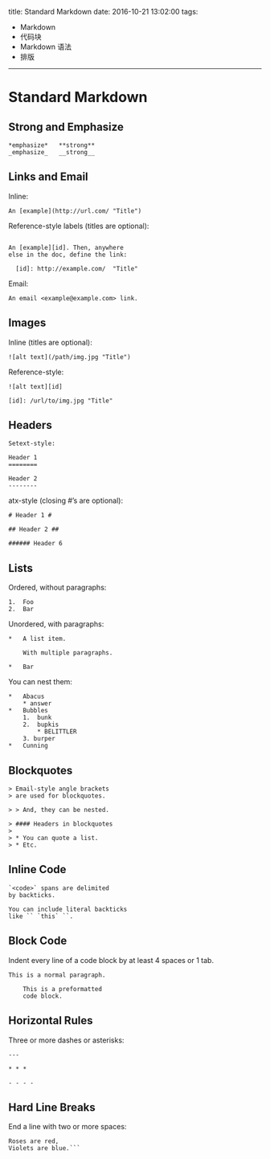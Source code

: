 title: Standard Markdown
date: 2016-10-21 13:02:00
tags: 
 - Markdown
 - 代码块
 - Markdown 语法
 - 排版
---
# Standard Markdown

## Strong and Emphasize
```
*emphasize*   **strong**
_emphasize_   __strong__
```
## Links and Email
Inline:
```
An [example](http://url.com/ "Title")
```
Reference-style labels (titles are optional):
```

An [example][id]. Then, anywhere
else in the doc, define the link:

  [id]: http://example.com/  "Title"
```
Email:
```
An email <example@example.com> link.
```

## Images
Inline (titles are optional):
```
![alt text](/path/img.jpg "Title")
```
Reference-style:
```
![alt text][id]

[id]: /url/to/img.jpg "Title"
```
## Headers
```
Setext-style:

Header 1
========

Header 2
--------
```
atx-style (closing #’s are optional):
```
# Header 1 #

## Header 2 ##

###### Header 6
```
## Lists
Ordered, without paragraphs:
```
1.  Foo
2.  Bar
```
Unordered, with paragraphs:
```
*   A list item.

    With multiple paragraphs.

*   Bar
```
You can nest them:
```
*   Abacus
    * answer
*   Bubbles
    1.  bunk
    2.  bupkis
        * BELITTLER
    3. burper
*   Cunning
```
## Blockquotes
```
> Email-style angle brackets
> are used for blockquotes.

> > And, they can be nested.

> #### Headers in blockquotes
> 
> * You can quote a list.
> * Etc.
```
## Inline Code
```
`<code>` spans are delimited
by backticks.

You can include literal backticks
like `` `this` ``.
```
## Block Code
Indent every line of a code block by at least 4 spaces or 1 tab.
```
This is a normal paragraph.

    This is a preformatted
    code block.
```
## Horizontal Rules
Three or more dashes or asterisks:
```
---

* * *

- - - -
```
## Hard Line Breaks
End a line with two or more spaces:
```
Roses are red,   
Violets are blue.```